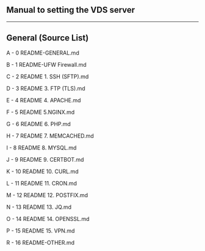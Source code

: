 ## Manual to setting the VDS server ##

-------------------------------------------------------------------
## General (Source List)
   
A - 0 README-GENERAL.md

B - 1 README-UFW Firewall.md

C - 2 README 1. SSH (SFTP).md

D - 3 README 3. FTP (TLS).md

E - 4 README 4. APACHE.md

F - 5 README 5.NGINX.md

G - 6 README 6. PHP.md

H - 7 README 7. MEMCACHED.md

I - 8 README 8. MYSQL.md

J - 9 README 9. CERTBOT.md

K - 10 README 10. CURL.md

L - 11 README 11. CRON.md

M - 12 README 12. POSTFIX.md

N - 13 README 13. JQ.md

O - 14 README 14. OPENSSL.md

P - 15 README 15. VPN.md

R - 16 README-OTHER.md

